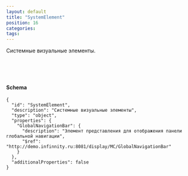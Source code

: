```yaml
---
layout: default
title: "SystemElement"
position: 16
categories: 
tags: 
---
```


Системные визуальные элементы.

   



   

#### Schema

```
{
  "id": "SystemElement",
  "description": "Системные визуальные элементы",
  "type": "object",
  "properties": {
    "GlobalNavigationBar": {
      "description": "Элемент представления для отображения панели глобальной навигации",
      "$ref": "http://demo.infinnity.ru:8081/display/MC/GlobalNavigationBar"
    }
  },
  "additionalProperties": false
}
```

 

 

